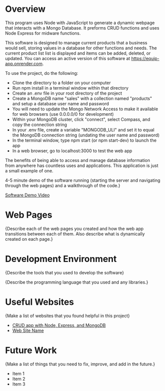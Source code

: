 # Overview

This program uses Node with JavaScript to generate a dynamic webpage that interacts with a Mongo Database. It preforms CRUD functions and uses Node Express for midware functions.

This software is designed to manage current products that a business would sell, storing values in a database for other functions and needs. The current product list list is displayed and items can be added, deleted, or updated. You can access an active version of this software at https://equip-app.onrender.com.

To use the project, do the following:

- Clone the directory to a folder on your computer
- Run npm install in a terminal window within that directory
- Create an .env file in your root directory of the project
- Create a MongoDB name "sales" with a collection named "products" and setup a database user name and password
- You will need to update the Mongo Network Access to make it available for web browsers (use 0.0.0.0/0 for development)
- Within your MongoDB cluster, click "connect", select Compass, and copy the connection string
- In your .env file, create a variable "MONGODB_ULI" and set it to equal the MongoDB connection string (undating the user name and password)
- In the terminal window, type npm start (or npm start-dev) to launch the app
- In a web browser, go to localhost:3000 to test the web app

The benefits of being able to access and manage database information from anywhere has countless uses and applications. This application is just a small example of one.

4-5 minute demo of the software running (starting the server and navigating through the web pages) and a walkthrough of the code.}

[Software Demo Video](http://youtube.link.goes.here)

# Web Pages

{Describe each of the web pages you created and how the web app transitions between each of them. Also describe what is dynamically created on each page.}

# Development Environment

{Describe the tools that you used to develop the software}

{Describe the programming language that you used and any libraries.}

# Useful Websites

{Make a list of websites that you found helpful in this project}

- [CRUD app with Node, Express, and MongoDB](https://zellwk.com/blog/crud-express-mongodb/)
- [Web Site Name](http://url.link.goes.here)

# Future Work

{Make a list of things that you need to fix, improve, and add in the future.}

- Item 1
- Item 2
- Item 3
